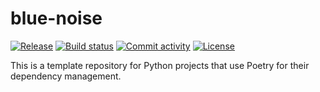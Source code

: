 # blue-noise

[![Release](https://img.shields.io/github/v/release/alexgQQ/blue-noise)](https://img.shields.io/github/v/release/alexgQQ/blue-noise)
[![Build status](https://img.shields.io/github/actions/workflow/status/alexgQQ/blue-noise/main.yml?branch=main)](https://github.com/alexgQQ/blue-noise/actions/workflows/main.yml?query=branch%3Amain)
[![Commit activity](https://img.shields.io/github/commit-activity/m/alexgQQ/blue-noise)](https://img.shields.io/github/commit-activity/m/alexgQQ/blue-noise)
[![License](https://img.shields.io/github/license/alexgQQ/blue-noise)](https://img.shields.io/github/license/alexgQQ/blue-noise)

This is a template repository for Python projects that use Poetry for their dependency management.